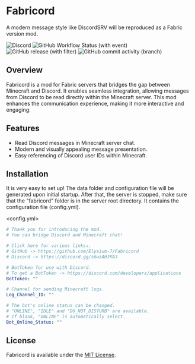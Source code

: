 # Fabricord
A modern message style like DiscordSRV will be reproduced as a Fabric version mod.

![Discord](https://img.shields.io/discord/1177249059623411742?logo=discord&logoColor=white&style=plastic)  ![GitHub Workflow Status (with event)](https://img.shields.io/github/actions/workflow/status/Elysium-7/Fabricord/build.yml?style=plastic&logo=github&logoColor=white) ![GitHub release (with filter)](https://img.shields.io/github/v/release/Elysium-7/Fabricord?style=plastic) ![GitHub commit activity (branch)](https://img.shields.io/github/commit-activity/t/Elysium-7/Fabricord?style=plastic)


## Overview
Fabricord is a mod for Fabric servers that bridges the gap between Minecraft and Discord. It enables seamless integration, allowing messages from Discord to be read directly within the Minecraft server. This mod enhances the communication experience, making it more interactive and engaging.

## Features
- Read Discord messages in Minecraft server chat.
- Modern and visually appealing message presentation.
- Easy referencing of Discord user IDs within Minecraft.

## Installation
It is very easy to set up!
The data folder and configuration file will be generated upon initial startup. After that, the server is stopped,
make sure that the "fabricord" folder is in the server root directory. It contains the configuration file (config.yml).

<config.yml>
```yml
# Thank you for introducing the mod.
# You can bridge Discord and Minecraft chat!

# Click here for various links↓.
# GitHub -> https://github.com/Elysium-7/Fabricord
# Discord -> https://discord.gg/s6wzAHJKA3

# BotToken for use with Discord.
# To get a BotToken -> https://discord.com/developers/applications
BotToken: ""

# Channel for sending Minecraft logs.
Log_Channel_ID: ""

# The bot's online status can be changed.
# "ONLINE", "IDLE" and "DO_NOT_DISTURB" are available.
# If blank, "ONLINE" is automatically select.
Bot_Online_Status: ""

```

## License
Fabricord is available under the [MIT License](https://github.com/Elysium-7/Fabricord/blob/main/LICENSE).
